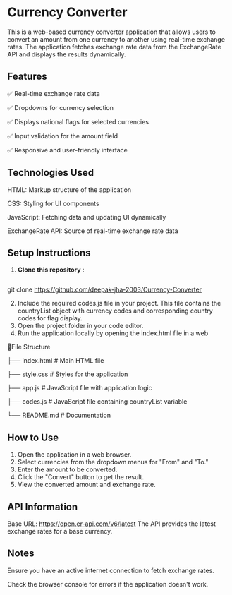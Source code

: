 # Currency Converter

This is a web-based currency converter application that allows users to convert an amount from one currency to another using real-time exchange rates. The application fetches exchange rate data from the ExchangeRate API and displays the results dynamically.

## Features

✅ Real-time exchange rate data

✅ Dropdowns for currency selection

✅ Displays national flags for selected currencies

✅ Input validation for the amount field

✅ Responsive and user-friendly interface

## Technologies Used

HTML: Markup structure of the application

CSS: Styling for UI components

JavaScript: Fetching data and updating UI dynamically

ExchangeRate API: Source of real-time exchange rate data

## Setup Instructions

1. **Clone this repository** :
   ```
  git clone https://github.com/deepak-jha-2003/Currency-Converter
    
2. Include the required codes.js file in your project. This file contains the countryList object with currency codes and corresponding country codes for flag display.
3. Open the project folder in your code editor.
4. Run the application locally by opening the index.html file in a web

📁File Structure

├── index.html          # Main HTML file

├── style.css           # Styles for the application

├── app.js              # JavaScript file with application logic

├── codes.js            # JavaScript file containing countryList variable

└── README.md           # Documentation

## How to Use

1. Open the application in a web browser.
2. Select currencies from the dropdown menus for "From" and "To."
3. Enter the amount to be converted.
4. Click the "Convert" button to get the result.
5. View the converted amount and exchange rate.

## API Information

Base URL: https://open.er-api.com/v6/latest
The API provides the latest exchange rates for a base currency.

## Notes
Ensure you have an active internet connection to fetch exchange rates.

Check the browser console for errors if the application doesn't work.


